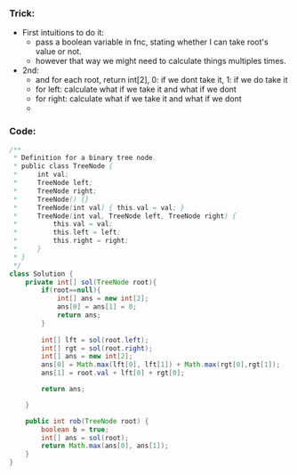 ### Trick:
- First intuitions to do it:
	- pass a boolean variable in fnc, stating whether I can take root's value or not.
	- however that way we might need to calculate things multiples times.
- 2nd:
	- and for each root, return int[2], 0: if we dont take it, 1: if we do take it 
	- for left: calculate what if we take it and what if we dont
	- for right: calculate what if we take it and what if we dont
	- 
### Code:
```java
/**
 * Definition for a binary tree node.
 * public class TreeNode {
 *     int val;
 *     TreeNode left;
 *     TreeNode right;
 *     TreeNode() {}
 *     TreeNode(int val) { this.val = val; }
 *     TreeNode(int val, TreeNode left, TreeNode right) {
 *         this.val = val;
 *         this.left = left;
 *         this.right = right;
 *     }
 * }
 */
class Solution {
    private int[] sol(TreeNode root){
        if(root==null){
            int[] ans = new int[2];
            ans[0] = ans[1] = 0;
            return ans;
        }
        
        int[] lft = sol(root.left);
        int[] rgt = sol(root.right);
        int[] ans = new int[2];
        ans[0] = Math.max(lft[0], lft[1]) + Math.max(rgt[0],rgt[1]);
        ans[1] = root.val + lft[0] + rgt[0];

        return ans;

    }

    public int rob(TreeNode root) {
        boolean b = true;
        int[] ans = sol(root);
        return Math.max(ans[0], ans[1]);
    }
}
```